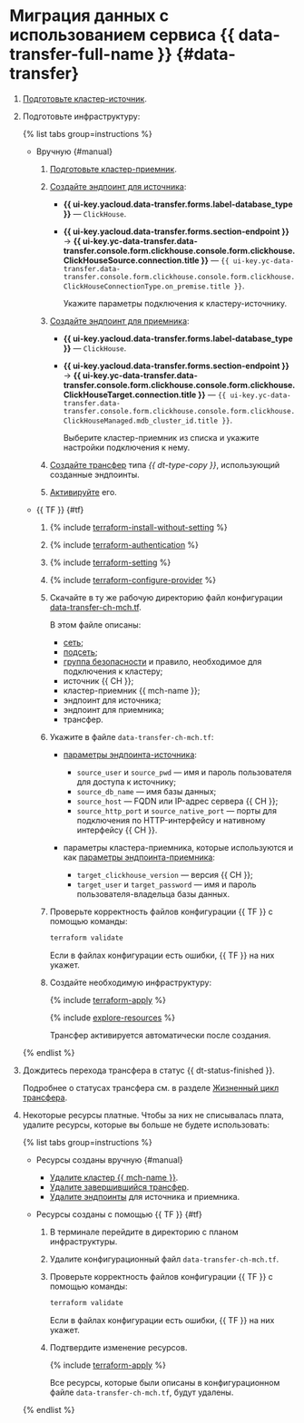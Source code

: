 # Миграция данных с использованием сервиса {{ data-transfer-full-name }} {#data-transfer}

1. [Подготовьте кластер-источник](../../../data-transfer/operations/prepare.md#source-ch).
1. Подготовьте инфраструктуру:

    {% list tabs group=instructions %}

    - Вручную {#manual}

        1. [Подготовьте кластер-приемник](../../../data-transfer/operations/prepare.md#target-ch).

        1. [Создайте эндпоинт для источника](../../../data-transfer/operations/endpoint/index.md#create):

            * **{{ ui-key.yacloud.data-transfer.forms.label-database_type }}** — `ClickHouse`.
            * **{{ ui-key.yacloud.data-transfer.forms.section-endpoint }}** → **{{ ui-key.yc-data-transfer.data-transfer.console.form.clickhouse.console.form.clickhouse.ClickHouseSource.connection.title }}** — `{{ ui-key.yc-data-transfer.data-transfer.console.form.clickhouse.console.form.clickhouse.ClickHouseConnectionType.on_premise.title }}`.

                Укажите параметры подключения к кластеру-источнику.

        1. [Создайте эндпоинт для приемника](../../../data-transfer/operations/endpoint/index.md#create):

            * **{{ ui-key.yacloud.data-transfer.forms.label-database_type }}** — `ClickHouse`.
            * **{{ ui-key.yacloud.data-transfer.forms.section-endpoint }}** → **{{ ui-key.yc-data-transfer.data-transfer.console.form.clickhouse.console.form.clickhouse.ClickHouseTarget.connection.title }}** — `{{ ui-key.yc-data-transfer.data-transfer.console.form.clickhouse.console.form.clickhouse.ClickHouseManaged.mdb_cluster_id.title }}`.

                Выберите кластер-приемник из списка и укажите настройки подключения к нему.

        1. [Создайте трансфер](../../../data-transfer/operations/transfer.md#create) типа _{{ dt-type-copy }}_, использующий созданные эндпоинты.
        1. [Активируйте](../../../data-transfer/operations/transfer.md#activate) его.

    - {{ TF }} {#tf}

        1. {% include [terraform-install-without-setting](../../../_includes/mdb/terraform/install-without-setting.md) %}
        1. {% include [terraform-authentication](../../../_includes/mdb/terraform/authentication.md) %}
        1. {% include [terraform-setting](../../../_includes/mdb/terraform/setting.md) %}
        1. {% include [terraform-configure-provider](../../../_includes/mdb/terraform/configure-provider.md) %}

        1. Скачайте в ту же рабочую директорию файл конфигурации [data-transfer-ch-mch.tf](https://github.com/yandex-cloud-examples/yc-data-transfer-from-on-premise-clickhouse-to-cloud/blob/main/data-transfer-ch-mch.tf).

            В этом файле описаны:

            * [сеть](../../../vpc/concepts/network.md#network);
            * [подсеть](../../../vpc/concepts/network.md#subnet);
            * [группа безопасности](../../../vpc/concepts/security-groups.md) и правило, необходимое для подключения к кластеру;
            * источник {{ CH }};
            * кластер-приемник {{ mch-name }};
            * эндпоинт для источника;
            * эндпоинт для приемника;
            * трансфер.

        1. Укажите в файле `data-transfer-ch-mch.tf`:

            * [параметры эндпоинта-источника](../../../data-transfer/operations/endpoint/source/clickhouse.md#on-premise):
                * `source_user` и `source_pwd` — имя и пароль пользователя для доступа к источнику;
                * `source_db_name` — имя базы данных;
                * `source_host` — FQDN или IP-адрес сервера {{ CH }};
                * `source_http_port` и `source_native_port` — порты для подключения по HTTP-интерфейсу и нативному интерфейсу {{ CH }}.

            * параметры кластера-приемника, которые используются и как [параметры эндпоинта-приемника](../../../data-transfer/operations/endpoint/target/clickhouse.md#managed-service):

                * `target_clickhouse_version` — версия {{ CH }};
                * `target_user` и `target_password` — имя и пароль пользователя-владельца базы данных.

        1. Проверьте корректность файлов конфигурации {{ TF }} с помощью команды:

            ```bash
            terraform validate
            ```

            Если в файлах конфигурации есть ошибки, {{ TF }} на них укажет.

        1. Создайте необходимую инфраструктуру:

            {% include [terraform-apply](../../../_includes/mdb/terraform/apply.md) %}

            {% include [explore-resources](../../../_includes/mdb/terraform/explore-resources.md) %}

            Трансфер активируется автоматически после создания.

    {% endlist %}

1. Дождитесь перехода трансфера в статус {{ dt-status-finished }}.

    Подробнее о статусах трансфера см. в разделе [Жизненный цикл трансфера](../../../data-transfer/concepts/transfer-lifecycle.md#statuses).

1. Некоторые ресурсы платные. Чтобы за них не списывалась плата, удалите ресурсы, которые вы больше не будете использовать:

    {% list tabs group=instructions %}

    - Ресурсы созданы вручную {#manual}

        * [Удалите кластер {{ mch-name }}](../../../managed-clickhouse/operations/cluster-delete.md).
        * [Удалите завершившийся трансфер](../../../data-transfer/operations/transfer.md#delete).
        * [Удалите эндпоинты](../../../data-transfer/operations/endpoint/index.md#delete) для источника и приемника.

    - Ресурсы созданы с помощью {{ TF }} {#tf}

        1. В терминале перейдите в директорию с планом инфраструктуры.
        1. Удалите конфигурационный файл `data-transfer-ch-mch.tf`.
        1. Проверьте корректность файлов конфигурации {{ TF }} с помощью команды:

            ```bash
            terraform validate
            ```

            Если в файлах конфигурации есть ошибки, {{ TF }} на них укажет.

        1. Подтвердите изменение ресурсов.

            {% include [terraform-apply](../../../_includes/mdb/terraform/apply.md) %}

            Все ресурсы, которые были описаны в конфигурационном файле `data-transfer-ch-mch.tf`, будут удалены.

    {% endlist %}
